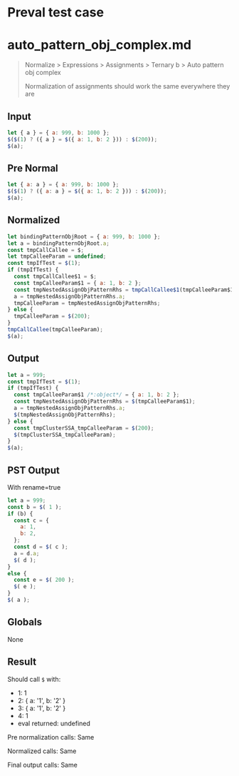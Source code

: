 # Preval test case

# auto_pattern_obj_complex.md

> Normalize > Expressions > Assignments > Ternary b > Auto pattern obj complex
>
> Normalization of assignments should work the same everywhere they are

## Input

`````js filename=intro
let { a } = { a: 999, b: 1000 };
$($(1) ? ({ a } = $({ a: 1, b: 2 })) : $(200));
$(a);
`````

## Pre Normal


`````js filename=intro
let { a: a } = { a: 999, b: 1000 };
$($(1) ? ({ a: a } = $({ a: 1, b: 2 })) : $(200));
$(a);
`````

## Normalized


`````js filename=intro
let bindingPatternObjRoot = { a: 999, b: 1000 };
let a = bindingPatternObjRoot.a;
const tmpCallCallee = $;
let tmpCalleeParam = undefined;
const tmpIfTest = $(1);
if (tmpIfTest) {
  const tmpCallCallee$1 = $;
  const tmpCalleeParam$1 = { a: 1, b: 2 };
  const tmpNestedAssignObjPatternRhs = tmpCallCallee$1(tmpCalleeParam$1);
  a = tmpNestedAssignObjPatternRhs.a;
  tmpCalleeParam = tmpNestedAssignObjPatternRhs;
} else {
  tmpCalleeParam = $(200);
}
tmpCallCallee(tmpCalleeParam);
$(a);
`````

## Output


`````js filename=intro
let a = 999;
const tmpIfTest = $(1);
if (tmpIfTest) {
  const tmpCalleeParam$1 /*:object*/ = { a: 1, b: 2 };
  const tmpNestedAssignObjPatternRhs = $(tmpCalleeParam$1);
  a = tmpNestedAssignObjPatternRhs.a;
  $(tmpNestedAssignObjPatternRhs);
} else {
  const tmpClusterSSA_tmpCalleeParam = $(200);
  $(tmpClusterSSA_tmpCalleeParam);
}
$(a);
`````

## PST Output

With rename=true

`````js filename=intro
let a = 999;
const b = $( 1 );
if (b) {
  const c = {
    a: 1,
    b: 2,
  };
  const d = $( c );
  a = d.a;
  $( d );
}
else {
  const e = $( 200 );
  $( e );
}
$( a );
`````

## Globals

None

## Result

Should call `$` with:
 - 1: 1
 - 2: { a: '1', b: '2' }
 - 3: { a: '1', b: '2' }
 - 4: 1
 - eval returned: undefined

Pre normalization calls: Same

Normalized calls: Same

Final output calls: Same
